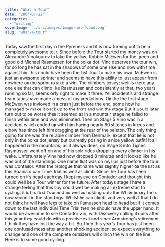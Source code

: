 ```yaml
---
title: "What a Tour"
date: "2007-07-22"
categories: 
  - "writing"
coverImage: "./src/images/image-not-found.png"
slug: "what-a-tour"
---
```


Today saw the first day in the Pyrenees and it is now turning out to be a completely awesome tour. Since before the Tour started my money was on Alexandre Vinokourov to take the yellow; Robbie McEwen for the green and good old Michael Rasmussen for the polka dot. Vino deserves the tour win, for so long he has sat in the shadows of some one else and now with time against him this could have been the last Tour to make his own. McEwen is just an awesome sprinter and seems to have this ability to just appear from nowhere on the sprint to take a win. The climbers jersey; well is there any one else that can climb like Rasmussen and consistently at that; two years running so far, seems only right to make it three. Yet accident’s and strange team tatics have made a mess of my predictions. On the the first stage McEwen was invloved in a crash just before the end, some how he managed to make it back up to the front and win the stage But it would later turn out to be worse then it seemed as in a mountain stage he failed to finish within time and was eliminated. Then on Stage 5 Vino was in a accident which ended up with him having nearly 60 stitches in knees and elbow has since left him dragging at the rear of the peleton. The only thing going for me was the reliable climber from Denmark, except that he is not only in the polka dot jersey but currently posing in a nice yellow outfit! It all happened in the mountains; as it always does, on Stage 8 into Tignes Rasmussen went off on one of his solo rides dropping every climber in his wake. Unfortunately Vino had now dropped 8 minutes and it looked like he was out of the standings. One name that was on my lips just before the tour was Contador. After the prologue that name was slightly higher on the list as this Spaniard can Time Trial as well as climb. Since the Tour has been turned on it’s head each day I kept my eye on Contador and thought this could well be a Tour winner for the future. After todays stage I have a strange feeling that this boy could well be making an extreme start to cycling, it is his first Tour and as well as holding onto the White jersey he is now second in the standings. Whilst he can climb, and very well at that I do not think he will have legs to take on Ramussen head to head but if it comes down to the last individual Time Trial then he should have the upper hand. It would be awesome to see Contador win, with Discovery calling it quits after this year they could do with a positive exit and since Armstrong’s retirement I think they have lost the way a bit. But then this year’s Tour has just been one confused mess after another shocking accident so expect everything to change and one of the complete outsiders will clinch the win on the line. Here is to some good cycling.
